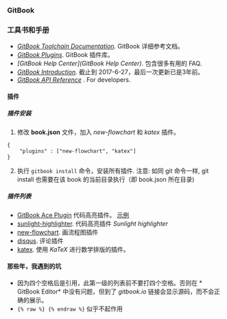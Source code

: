 ### GitBook

### 工具书和手册
* *[GitBook Toolchain Documentation](https://www.gitbook.com/book/gitbookio/docs-toolchain/details)*. GitBook 详细参考文档。
* *[GitBook Plugins](https://plugins.gitbook.com/)*. GitBook 插件库。
* *[GitBook Help Center](GitBook Help Center)*. 包含很多有用的 FAQ.
* *[GitBook Introduction](https://mlewistw.gitbooks.io/gitbook-introduction/content/)*. 截止到 2017-6-27，最后一次更新已是3年前。
* *[GitBook API Reference](https://developer.gitbook.com/)* . For developers.

#### 插件

##### 插件安装
1. 修改 **book.json** 文件，加入 *new-flowchart* 和 *katex* 插件。
```
{
    "plugins" : ["new-flowchart", "katex"]
}
```
2. 执行 `gitbook install` 命令，安装所有插件. 注意: 如同 git 命令一样, git install 也需要在该 book 的当前目录执行（即 book.json 所在目录)

##### 插件列表
* [GitBook Ace Plugin](https://github.com/ymcatar/gitbook-plugin-ace "Ace") 代码高亮插件。 [示例](https://ymcatar.gitbooks.io/gitbook-test/content/testing_ace.html)
* [sunlight-highlighter](https://plugins.gitbook.com/plugin/sunlight-highlighter). 代码高亮插件 *Sunlight highlighter*
* [new-flowchart](https://github.com/nsdont/gitbook-plugin-new-flowchart#readme). 画流程图插件
* [disqus](https://plugins.gitbook.com/plugin/disqus). 评论插件
* [katex](https://plugins.gitbook.com/plugin/katex). 使用 *KaTeX* 进行数学排版的插件。




#### 那些年，我遇到的坑
* 因为四个空格后是引用，此第一级的列表前不要打四个空格。否则在 * GitBook Editor* 中没有问题，但到了 *gitbook.io* 链接会显示源码，而不会正确的展示。
* `{% raw %} {% endraw %}` 似乎不起作用
    
